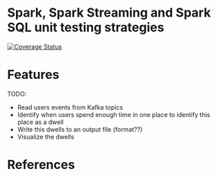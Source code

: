 # Spark, Spark Streaming and Spark SQL unit testing strategies

[![Coverage Status](https://coveralls.io/repos/ardlema/big-brother/badge.svg)](https://coveralls.io/r/ardlema/big-brother)

Features
========

TODO:

  * Read users events from Kafka topics
  * Identify when users spend enough time in one place to identify this place as a dwell
  * Write this dwells to an output file (format??)
  * Visualize the dwells

References
==========


